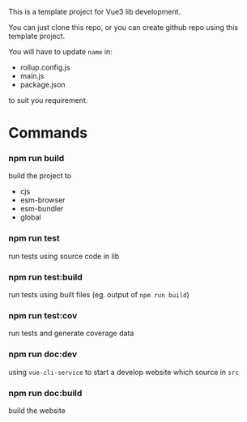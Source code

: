 This is a template project for Vue3 lib development.

You can just clone this repo, or you can create github repo using this template project.

You will have to update `name` in:

-   rollup.config.js
-   main.js
-   package.json

to suit you requirement.

# Commands

### npm run build

build the project to

-   cjs
-   esm-browser
-   esm-bundler
-   global

### npm run test

run tests using source code in lib

### npm run test:build

run tests using built files (eg. output of `npm run build`)

### npm run test:cov

run tests and generate coverage data

### npm run doc:dev

using `vue-cli-service` to start a develop website which source in `src`

### npm run doc:build

build the website
